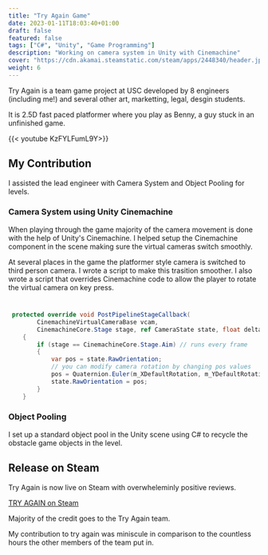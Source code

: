 ```yaml
---
title: "Try Again Game"
date: 2023-01-11T18:03:40+01:00
draft: false
featured: false
tags: ["C#", "Unity", "Game Programming"]
description: "Working on camera system in Unity with Cinemachine"
cover: "https://cdn.akamai.steamstatic.com/steam/apps/2448340/header.jpg"
weight: 6
---
```


Try Again is a team game project at USC developed by 8 engineers (including me!) and several other art, marketting, legal, desgin students. 

It is 2.5D fast paced platformer where you play as Benny, a guy stuck in an unfinished game.

{{< youtube KzFYLFumL9Y>}}

## My Contribution

I assisted the lead engineer with Camera System and Object Pooling for levels.

### Camera System using Unity Cinemachine

When playing through the game majority of the camera movement is done with the help of Unity's Cinemachine. I helped setup the Cinemachine component in the scene making sure the virtual cameras switch smoothly.

At several places in the game the platformer style camera is switched to third person camera. I wrote a script to make this trasition smoother. I also wrote a script that overrides Cinemachine code to allow the player to rotate the virtual camera on key press. 

# 

```C#
 protected override void PostPipelineStageCallback(
        CinemachineVirtualCameraBase vcam,
        CinemachineCore.Stage stage, ref CameraState state, float deltaTime)
    {
        if (stage == CinemachineCore.Stage.Aim) // runs every frame
        {   
            var pos = state.RawOrientation;
            // you can modify camera rotation by changing pos values
            pos = Quaternion.Euler(m_XDefaultRotation, m_YDefaultRotation, m_ZDefaultRotation);
            state.RawOrientation = pos;
        }
    }
```

### Object Pooling

I set up a standard object pool in the Unity scene using C# to recycle the obstacle game objects in the level. 

## Release on Steam

Try Again is now live on Steam with overwheleminly positive reviews.

[TRY AGAIN on Steam](https://store.steampowered.com/app/2448340/TRY_AGAIN/)

Majority of the credit goes to the Try Again team. 

My contribution to try again was miniscule in comparison to the countless hours the other members of the team put in. 

